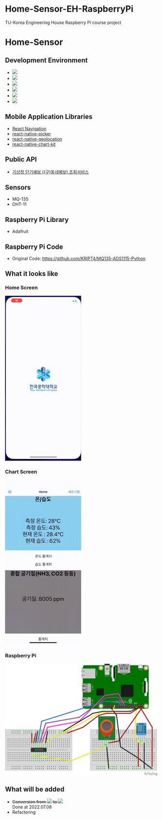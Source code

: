 # Home-Sensor-EH-RaspberryPi

TU-Korea Engineering House Raspberry Pi course project

# Home-Sensor

## Development Environment
- <img src="https://img.shields.io/badge/ReactNative-61DAFB?style=flat-square&logo=React&logoColor=black"/>
- <img src="https://img.shields.io/badge/Xcode-147EFB?style=flat-square&logo=Xcode&logoColor=black"/>
- <img src="https://img.shields.io/badge/Visual Studio Code-007ACC?style=flat-square&logo=Visual Studio Code&logoColor=black"/>
- <img src="https://img.shields.io/badge/Node.js-339933?style=flat-square&logo=Node.js&logoColor=black"/>
- <img src="https://img.shields.io/badge/MySQL-4479A1?style=flat-square&logo=MySQL&logocolor=black"/>
- <img src="https://img.shields.io/badge/Python-3776AB?style=flat-square&logo=Python&logoColor=black"/>

## Mobile Application Libraries
- [React Navigation](https://reactnavigation.org)
- [react-native-picker](https://github.com/react-native-picker/picker)
- [react-native-geolocation](https://www.npmjs.com/package/react-native-geolocation-service)
- [react-native-chart-kit](https://github.com/indiespirit/react-native-chart-kit)

## Public API
- [기상청 단기예보 ((구)동네예보) 조회서비스](https://www.data.go.kr/tcs/dss/selectApiDataDetailView.do?publicDataPk=15084084)

## Sensors
- MQ-135
- DHT-11

## Raspberry Pi Library
- Adafruit

## Raspberry Pi Code
- Original Code: https://github.com/KRIPT4/MQ135-ADS1115-Python

## What it looks like

### Home Screen
<img src = "image/home.gif" width="250"/><br/>

### Chart Screen
<img src = "image/chart.gif" width="250"/><br/>

### Raspberry Pi
<img src = "image/raspberryPi.png" width="500">

## What will be added

- <strike>Conversion from <img src="https://img.shields.io/badge/JavaScript-F7DF1E?style=flat-square&logo=JavaScript&logoColor=black"/>
to <img src="https://img.shields.io/badge/TypeScript-3178C6?style=flat-square&logo=TypeScript&logoColor=black"/><br/></strike> Done at 2022.07.08
- Refactoring
